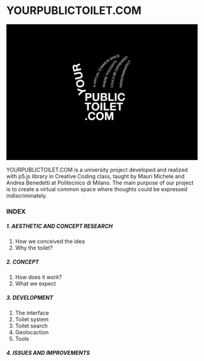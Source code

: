 # YOURPUBLICTOILET.COM
![COVER](Images/COVER.png)

YOURPUBLICTOILET.COM is a university project developed and realized with p5.js library in Creative Coding class, taught by Mauri Michele and Andrea Benedetti at Politecnico di Milano.
The main purpose of our project is to create a virtual common space where thoughts could be expressed indiscriminately.

### INDEX

##### 1.  AESTHETIC AND CONCEPT RESEARCH 	                                                              
  1.	How we conceived the idea
  2.	Why the toilet?

##### 2. CONCEPT
  1. How does it work?
  2. What we expect

##### 3. DEVELOPMENT
  1. The interface
  2. Toilet system
  3. Toilet search
  4. Geolocaction
  5. Tools

##### 4. ISSUES AND IMPROVEMENTS
